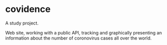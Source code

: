# covidence

A study project.

Web site, working with a public API, tracking and graphically presenting an information about the number of coronovirus cases all over the world.
